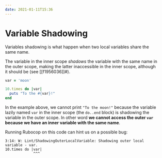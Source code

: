 ```yaml
---
date: 2021-01-11T15:36
---
```


# Variable Shadowing

Variables shadowing is what happen when two local variables share the same name.

The variable in the inner scope _shadows_ the variable with the same name in
the outer scope, making the latter inaccessible in the inner scope, although
it should be (see [[f1956036]]#).

```ruby
var = 'moon'

10.times do |var|
  puts "To the #{var}!"
end
```

In the example above, we cannot print `"To the moon!"` because the variable
lazily named `var` in the inner scope (the `do..end` block) is shadowing the
variable in the outer scope. In other word **we cannot access the outer `var`
because we have an inner  variable with the same name**.

Running Rubocop on this code can hint us on a possible bug:

```
3:14: W: Lint/ShadowingOuterLocalVariable: Shadowing outer local variable - var.
10.times do |var|
             ^^^
```

